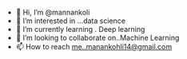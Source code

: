 - 👋 Hi, I’m @mannankoli
- 👀 I’m interested in ...data science
- 🌱 I’m currently learning . Deep learning 
- 💞️ I’m looking to collaborate on..Machine Learning 
- 📫 How to reach me..manankohli14@gmail.com

<!---
mannankoli/mannankoli is a ✨ special ✨ repository because its `README.md` (this file) appears on your GitHub profile.
You can click the Preview link to take a look at your changes.
--->
